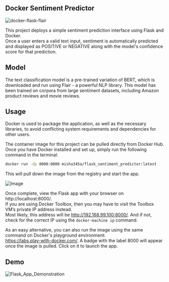 ## Docker Sentiment Predictor

![docker-flask-flair](https://user-images.githubusercontent.com/84154105/144725463-eab0531c-02cf-47ff-9c64-87409cca4b16.jpg)

This project deploys a simple sentiment prediction interface using Flask and Docker. <br>
Once a user enters a valid text input, sentiment is automatically predicted and displayed as POSITIVE or NEGATIVE along with the model's confidence score for that prediction.

## Model
The text classification model is a pre-trained variation of BERT, which is downloaded and run using Flair - a powerful NLP library. 
This model has been trained on corpora from large sentiment datasets, including Amazon product reviews and movie reviews.

## Usage
Docker is used to package the application, as well as the necessary libraries, to avoid conflicting system requirements and dependencies for other users. 

The container image for this project can be pulled directly from Docker Hub. <br>
Once you have Docker installed and set up, simply run the following command in the terminal: <br>
```bash
docker run -dp 8000:8000 misha345a/flask_sentiment_predictor:latest
``` 

This will pull down the image from the registry and start the app. <br>

![Image](https://user-images.githubusercontent.com/84154105/144734190-f770b9a8-0606-45ed-a86b-47200d60b1e8.png)

Once complete, view the Flask app with your browser on http://localhost:8000/. <br>
If you are using Docker Toolbox, then you may have to visit the Toolbox VM’s private IP address instead. <br>
Most likely, this address will be http://192.168.99.100:8000/. And if not, check for the correct IP using the ```docker-machine ip``` command.

As an easy alternative, you can also run the image using the same command on Docker's playground environment: <br>
https://labs.play-with-docker.com/. A badge with the label 8000 will appear once the image is pulled. Click on it to launch the app.

## Demo
![Flask_App_Demonstration](https://user-images.githubusercontent.com/84154105/144725467-4b73b8be-d8d2-406f-aa3e-e952d416f2c3.gif)
